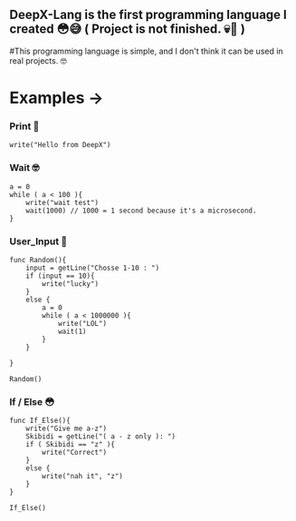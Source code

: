 

## DeepX-Lang is the first programming language I created 😳😅 ( Project is not finished. 💀🤫 )

#This programming language is simple, and I don't think it can be used in real projects. 🤓

# Examples ->

### Print 🤡
~~~~
write("Hello from DeepX")
~~~~
### Wait 🤓
~~~~
a = 0
while ( a < 100 ){
    write("wait test")
    wait(1000) // 1000 = 1 second because it's a microsecond.
}
~~~~
### User_Input 🥱
~~~~
func Random(){
    input = getLine("Chosse 1-10 : ")
    if (input == 10){
        write("lucky")
    }
    else {
        a = 0
        while ( a < 1000000 ){
            write("LOL")
            wait(1)
        }
    }

}

Random()
~~~~
### If / Else 😳
~~~~
func If_Else(){
    write("Give me a-z")
    Skibidi = getLine("( a - z only ): ")
    if ( Skibidi == "z" ){
        write("Correct")
    }
    else {
        write("nah it", "z")
    }
}

If_Else()
~~~~

